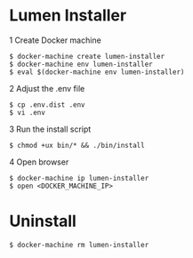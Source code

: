 # Lumen Installer

1 Create Docker machine

```
$ docker-machine create lumen-installer
$ docker-machine env lumen-installer
$ eval $(docker-machine env lumen-installer)
```

2 Adjust the .env file
```
$ cp .env.dist .env
$ vi .env
```

3 Run the install script
```
$ chmod +ux bin/* && ./bin/install
```

4 Open browser
```
$ docker-machine ip lumen-installer
$ open <DOCKER_MACHINE_IP>
``` 

# Uninstall
```
$ docker-machine rm lumen-installer
``` 
